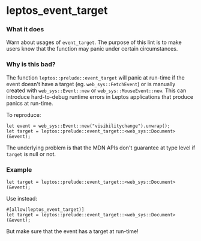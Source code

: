 <!-- This file has been autogenerated. Don't edit it!
Instead, edit the documentation comment in the lint's src/lib.rs file. -->

# leptos_event_target

### What it does

Warn about usages of `event_target`. The purpose of this lint is
to make users know that the function may panic under certain circumstances.

### Why is this bad?

The function `leptos::prelude::event_target` will panic at run-time if the
event doesn't have a target (eg. `web_sys::FetchEvent`) or is manually
created with `web_sys::Event::new` or `web_sys::MouseEvent::new`. This
can introduce hard-to-debug runtime errors in Leptos applications
that produce panics at run-time.

To reproduce:

```rust,ignore
let event = web_sys::Event::new("visibilitychange").unwrap();
let target = leptos::prelude::event_target::<web_sys::Document>(&event);
```

The underlying problem is that the MDN APIs don't guarantee at type level
if `target` is null or not.

### Example

```rust,ignore
let target = leptos::prelude::event_target::<web_sys::Document>(&event);
```

Use instead:

```rust,ignore
#[allow(leptos_event_target)]
let target = leptos::prelude::event_target::<web_sys::Document>(&event);
```

But make sure that the event has a target at run-time!
